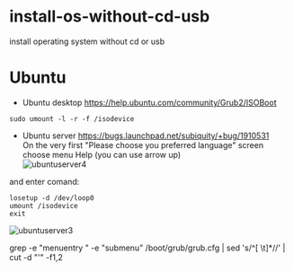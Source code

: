 # install-os-without-cd-usb
install operating system without cd or usb


# Ubuntu
- Ubuntu desktop
  https://help.ubuntu.com/community/Grub2/ISOBoot
```console
sudo umount -l -r -f /isodevice
```

- Ubuntu server
https://bugs.launchpad.net/subiquity/+bug/1910531 <br>
On the very first "Please choose you preferred language" screen
choose menu Help (you can use arrow up)<br>
![ubuntuserver4](https://user-images.githubusercontent.com/26719371/217416357-c19abcfe-c561-4ae8-b42b-09c932c8e1ee.jpg)

and enter comand:
```console
losetup -d /dev/loop0
umount /isodevice
exit
```

![ubuntuserver3](https://user-images.githubusercontent.com/26719371/217416304-97c565b2-31e2-4a03-9fca-243f85824fab.jpg)





grep -e "menuentry " -e "submenu" /boot/grub/grub.cfg | sed 's/^[ \t]*//' | cut -d "'" -f1,2





